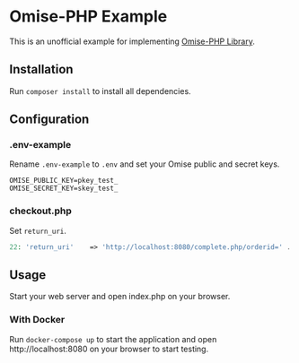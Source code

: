 # Omise-PHP Example

This is an unofficial example for implementing [Omise-PHP Library](https://github.com/omise/omise-php).

## Installation

Run `composer install` to install all dependencies.

## Configuration

### .env-example

Rename `.env-example` to `.env` and set your Omise public and secret keys.

```
OMISE_PUBLIC_KEY=pkey_test_
OMISE_SECRET_KEY=skey_test_
```

### checkout.php

Set `return_uri`.

```php
22: 'return_uri'	=> 'http://localhost:8080/complete.php/orderid=' . $order_id,
```

## Usage

Start your web server and open index.php on your browser.

### With Docker

Run `docker-compose up` to start the application and open http://localhost:8080 on your browser to start testing.
